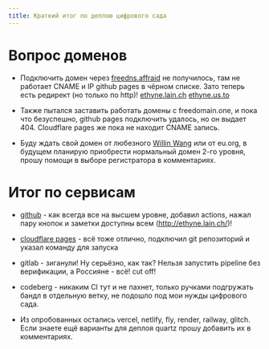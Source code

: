 ```yaml
---
title: Краткий итог по деплою цифрового сада
---
```

# Вопрос доменов

- Подключить домен через [freedns.affraid](https://freedns.afraid.org/) не получилось, там не работает CNAME и IP github pages в чёрном списке. Зато теперь есть редирект (но только по http)! [ethyne.lain.ch](http://ethyne.lain.ch/) [ethyne.us.to](http://ethyne.us.to/)

- Также пытался заставить работать домены с freedomain.one, и пока что безуспешно, github pages подключить удалось, но он выдает 404. Cloudflare pages же пока не находит CNAME запись.

- Буду ждать свой домен от любезного [Willin Wang](https://domain.willin.wang/) или от eu.org, в будущем планирую приобрести нормальный домен 2-го уровня, прошу помощи в выборе регистратора в комментариях.

# Итог по сервисам

- [github](https://e7hyn3.github.io/notes/) - как всегда все на высшем уровне, добавил actions, нажал пару кнопок и заметки доступны всем (http://ethyne.lain.ch/)! 

- [cloudflare pages](http://notes-5qw.pages.dev/) - всё тоже отлично, подключил git репозиторий и указал команду для запуска

- gitlab - зиганули! Ну серьёзно, как так? Нельзя запустить pipeline без верификации, а Россияне - всё! cut off!

- codeberg - никаким CI тут и не пахнет, только ручками подгружать бандл в отдельную ветку, не подошло под мои нужды цифрового сада.

- Из опробованных остались vercel, netlify, fly, render, railway, glitch. Если знаете ещё варианты для деплоя quartz прошу добавить их в комментариях.
